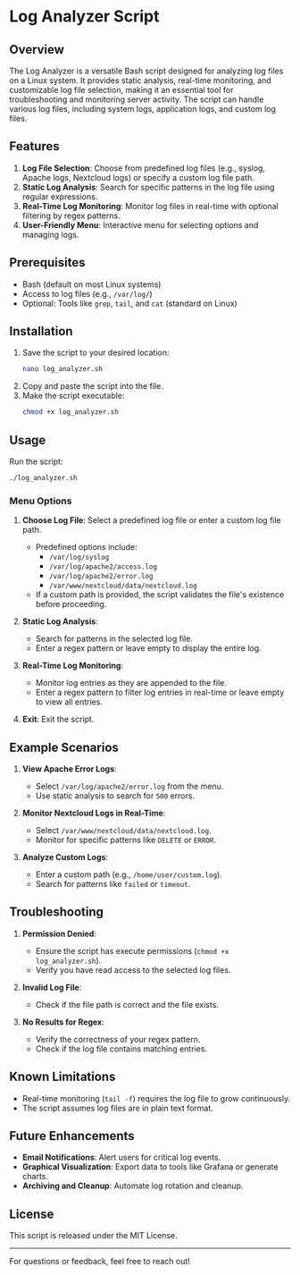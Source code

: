 # Log Analyzer Script

## Overview
The Log Analyzer is a versatile Bash script designed for analyzing log files on a Linux system. It provides static analysis, real-time monitoring, and customizable log file selection, making it an essential tool for troubleshooting and monitoring server activity. The script can handle various log files, including system logs, application logs, and custom log files.

## Features
1. **Log File Selection**: Choose from predefined log files (e.g., syslog, Apache logs, Nextcloud logs) or specify a custom log file path.
2. **Static Log Analysis**: Search for specific patterns in the log file using regular expressions.
3. **Real-Time Log Monitoring**: Monitor log files in real-time with optional filtering by regex patterns.
4. **User-Friendly Menu**: Interactive menu for selecting options and managing logs.

## Prerequisites
- Bash (default on most Linux systems)
- Access to log files (e.g., `/var/log/`)
- Optional: Tools like `grep`, `tail`, and `cat` (standard on Linux)

## Installation
1. Save the script to your desired location:
   ```bash
   nano log_analyzer.sh
   ```
2. Copy and paste the script into the file.
3. Make the script executable:
   ```bash
   chmod +x log_analyzer.sh
   ```

## Usage
Run the script:
```bash
./log_analyzer.sh
```

### Menu Options
1. **Choose Log File**: Select a predefined log file or enter a custom log file path.
   - Predefined options include:
     - `/var/log/syslog`
     - `/var/log/apache2/access.log`
     - `/var/log/apache2/error.log`
     - `/var/www/nextcloud/data/nextcloud.log`
   - If a custom path is provided, the script validates the file's existence before proceeding.

2. **Static Log Analysis**:
   - Search for patterns in the selected log file.
   - Enter a regex pattern or leave empty to display the entire log.

3. **Real-Time Log Monitoring**:
   - Monitor log entries as they are appended to the file.
   - Enter a regex pattern to filter log entries in real-time or leave empty to view all entries.

4. **Exit**: Exit the script.

## Example Scenarios
1. **View Apache Error Logs**:
   - Select `/var/log/apache2/error.log` from the menu.
   - Use static analysis to search for `500` errors.

2. **Monitor Nextcloud Logs in Real-Time**:
   - Select `/var/www/nextcloud/data/nextcloud.log`.
   - Monitor for specific patterns like `DELETE` or `ERROR`.

3. **Analyze Custom Logs**:
   - Enter a custom path (e.g., `/home/user/custom.log`).
   - Search for patterns like `failed` or `timeout`.

## Troubleshooting
1. **Permission Denied**:
   - Ensure the script has execute permissions (`chmod +x log_analyzer.sh`).
   - Verify you have read access to the selected log files.

2. **Invalid Log File**:
   - Check if the file path is correct and the file exists.

3. **No Results for Regex**:
   - Verify the correctness of your regex pattern.
   - Check if the log file contains matching entries.

## Known Limitations
- Real-time monitoring (`tail -f`) requires the log file to grow continuously.
- The script assumes log files are in plain text format.

## Future Enhancements
- **Email Notifications**: Alert users for critical log events.
- **Graphical Visualization**: Export data to tools like Grafana or generate charts.
- **Archiving and Cleanup**: Automate log rotation and cleanup.

## License
This script is released under the MIT License.

---

For questions or feedback, feel free to reach out!


